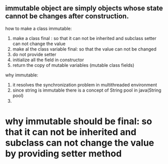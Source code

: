
## immutable object are simply objects whose state cannot be changes after construction.

how to make a class immutable:
1. make a class final : so that it can not be inherited and subclass setter can not change the value
2. make al the class variable final: so that the value can not be changed
3. do not provide setter
4. initialize all the field in constructor 
5. return the copy of mutable variables (mutable class fields)


why immutable:

1. it resolves the synchronization problem in multithreaded environment
2. since string is immutable there is a concept of String pool in  java(String pool)
3.

# why  immutable should be final: so that it can not be inherited and subclass can not change the value by providing setter method